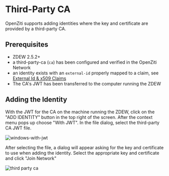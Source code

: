 # Third-Party CA

OpenZiti supports adding identities where the key and certificate are provided by a third-party CA.

## Prerequisites
* ZDEW 2.5.2+
* a third-party-ca (`ca`) has been configured and verified in the OpenZiti Network
* an identity exists with an `external-id` properly mapped to a claim, 
  see [External Id & x509 Claims](/docs/learn/core-concepts/security/authentication/10-third-party-cas.md#external-id--x509-claims)
* The CA's JWT has been transferred to the computer running the ZDEW

## Adding the Identity

With the JWT for the CA on the machine running the ZDEW, click on the "ADD IDENTITY" button in the top right of the
screen. After the context menu pops up choose "With JWT". In the file dialog, select the third-party CA JWT file.

![windows-with-jwt](/img/ext-jwt-signer/windows-with-jwt.png)

After selecting the file, a dialog will appear asking for the key and certificate to use when adding the identity. 
Select the appropriate key and certificate and click "Join Network"

![third party ca](/img/ext-jwt-signer/windows-3rd-party-ca.png)
